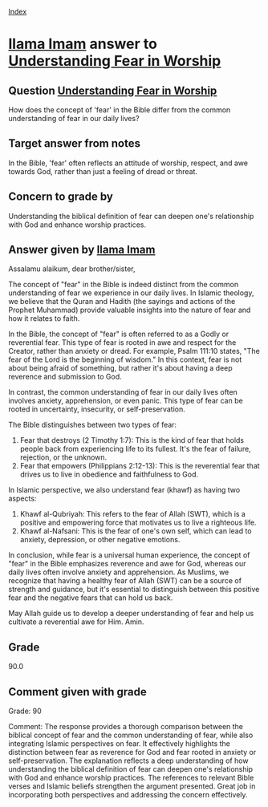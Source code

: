 
[Index](../../index.md)
# [llama Imam](../../answering_models/llama_Imam.md) answer to [Understanding Fear in Worship](../../questions/Understanding_Fear_in_Worship.md)

## Question [Understanding Fear in Worship](../../questions/Understanding_Fear_in_Worship.md)
How does the concept of 'fear' in the Bible differ from the common understanding of fear in our daily lives?

## Target answer from notes
In the Bible, 'fear' often reflects an attitude of worship, respect, and awe towards God, rather than just a feeling of dread or threat.

## Concern to grade by
Understanding the biblical definition of fear can deepen one's relationship with God and enhance worship practices.

## Answer given by [llama Imam](../../answering_models/llama_Imam.md)
Assalamu alaikum, dear brother/sister,

The concept of "fear" in the Bible is indeed distinct from the common understanding of fear we experience in our daily lives. In Islamic theology, we believe that the Quran and Hadith (the sayings and actions of the Prophet Muhammad) provide valuable insights into the nature of fear and how it relates to faith.

In the Bible, the concept of "fear" is often referred to as a Godly or reverential fear. This type of fear is rooted in awe and respect for the Creator, rather than anxiety or dread. For example, Psalm 111:10 states, "The fear of the Lord is the beginning of wisdom." In this context, fear is not about being afraid of something, but rather it's about having a deep reverence and submission to God.

In contrast, the common understanding of fear in our daily lives often involves anxiety, apprehension, or even panic. This type of fear can be rooted in uncertainty, insecurity, or self-preservation.

The Bible distinguishes between two types of fear:

1. Fear that destroys (2 Timothy 1:7): This is the kind of fear that holds people back from experiencing life to its fullest. It's the fear of failure, rejection, or the unknown.
2. Fear that empowers (Philippians 2:12-13): This is the reverential fear that drives us to live in obedience and faithfulness to God.

In Islamic perspective, we also understand fear (khawf) as having two aspects:

1. Khawf al-Qubriyah: This refers to the fear of Allah (SWT), which is a positive and empowering force that motivates us to live a righteous life.
2. Khawf al-Nafsani: This is the fear of one's own self, which can lead to anxiety, depression, or other negative emotions.

In conclusion, while fear is a universal human experience, the concept of "fear" in the Bible emphasizes reverence and awe for God, whereas our daily lives often involve anxiety and apprehension. As Muslims, we recognize that having a healthy fear of Allah (SWT) can be a source of strength and guidance, but it's essential to distinguish between this positive fear and the negative fears that can hold us back.

May Allah guide us to develop a deeper understanding of fear and help us cultivate a reverential awe for Him. Amin.

## Grade
90.0

## Comment given with grade
Grade: 90

Comment: The response provides a thorough comparison between the biblical concept of fear and the common understanding of fear, while also integrating Islamic perspectives on fear. It effectively highlights the distinction between fear as reverence for God and fear rooted in anxiety or self-preservation. The explanation reflects a deep understanding of how understanding the biblical definition of fear can deepen one's relationship with God and enhance worship practices. The references to relevant Bible verses and Islamic beliefs strengthen the argument presented. Great job in incorporating both perspectives and addressing the concern effectively.
